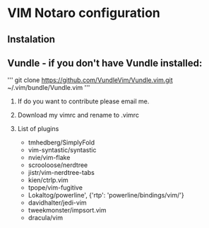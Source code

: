 # VIM Notaro configuration

## Instalation

## Vundle - if you don't have Vundle installed:

'''
git clone https://github.com/VundleVim/Vundle.vim.git ~/.vim/bundle/Vundle.vim
'''

1. If do you want to contribute please email me. 

2. Download my vimrc and rename to .vimrc

3. List of plugins
    - tmhedberg/SimplyFold
    - vim-syntastic/syntastic
    - nvie/vim-flake
    - scrooloose/nerdtree
    - jistr/vim-nerdtree-tabs
    - kien/ctrlp.vim
    - tpope/vim-fugitive
    - Lokaltog/powerline', {'rtp': 'powerline/bindings/vim/'}
    - davidhalter/jedi-vim
    - tweekmonster/impsort.vim
    - dracula/vim

